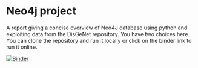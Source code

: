 # Neo4j project
A report giving a concise overview of Neo4J database using python and exploiting data from the DisGeNet repository. You have two choices here. You can clone the repository and run it locally or click on the binder link to run it online. 



[![Binder](https://mybinder.org/badge_logo.svg)](https://mybinder.org/v2/gh/fbraza/Neo4j_project.git/master?filepath=%2FFBSC_Neo4J_project.ipynb)





